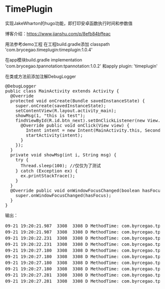 # TimePlugin
实现JakeWharton的hugo功能，即打印安卓函数执行时间和参数值

博客介绍：https://www.jianshu.com/p/8efb84bffeac

用法参考demo工程
在工程build.gradle添加
 classpath 'com.brycegao.timeplugin:timeplugin:1.0.4'
 
在app模块build.gradle
  implementation 'com.brycegao.tpannotation:tpannotation:1.0.2'
和apply plugin: 'timeplugin'

在类或方法前添加注解DebugLogger
<pre>
@DebugLogger
public class MainActivity extends Activity {
  @Override
  protected void onCreate(Bundle savedInstanceState) {
    super.onCreate(savedInstanceState);
    setContentView(R.layout.activity_main);
    showMsg(1, "this is test");
    findViewById(R.id.btn_next).setOnClickListener(new View.OnClickListener() {
      @Override public void onClick(View view) {
        Intent intent = new Intent(MainActivity.this, SecondActivity.class);
        startActivity(intent);
      }
    });
  }
  private void showMsg(int i, String msg) {
    try {
      Thread.sleep(100); //仅仅为了测试
    } catch (Exception ex) {
      ex.printStackTrace();
    }
  }
  @Override public void onWindowFocusChanged(boolean hasFocus) {
    super.onWindowFocusChanged(hasFocus);
  }
}
</pre>

输出：
<pre>
09-21 19:20:21.987  3308  3308 D MethodTime: com.byrcegao.tpdemo.MainActivity:onWindowFocusChanged耗时：0毫秒
09-21 19:20:21.987  3308  3308 D MethodTime: com.byrcegao.tpdemo.MainActivity:onWindowFocusChanged参数：hasFocus:true
09-21 19:20:22.231  3308  3308 D MethodTime: com.byrcegao.tpdemo.MainActivity:onWindowFocusChanged耗时：0毫秒
09-21 19:20:22.231  3308  3308 D MethodTime: com.byrcegao.tpdemo.MainActivity:onWindowFocusChanged参数：hasFocus:false
09-21 19:20:27.180  3308  3308 D MethodTime: com.byrcegao.tpdemo.MainActivity:showMsg耗时：101毫秒
09-21 19:20:27.180  3308  3308 D MethodTime: com.byrcegao.tpdemo.MainActivity:showMsg参数：i:1参数：msg:this is test
09-21 19:20:27.180  3308  3308 D MethodTime: com.byrcegao.tpdemo.MainActivity:onCreate耗时：166毫秒
09-21 19:20:27.180  3308  3308 D MethodTime: com.byrcegao.tpdemo.MainActivity:onCreate参数：savedInstanceState:null
09-21 19:20:27.281  3308  3308 D MethodTime: com.byrcegao.tpdemo.MainActivity:onWindowFocusChanged耗时：0毫秒
09-21 19:20:27.281  3308  3308 D MethodTime: com.byrcegao.tpdemo.MainActivity:onWindowFocusChanged参数：hasFocus:true
</pre>




